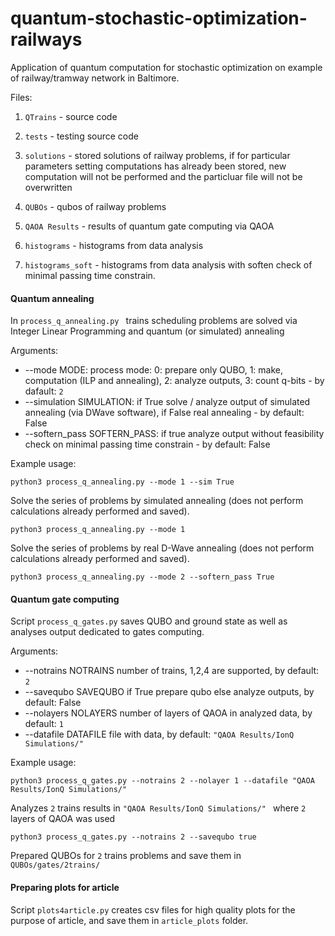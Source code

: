 # quantum-stochastic-optimization-railways
Application of quantum computation for stochastic optimization on example of railway/tramway network in Baltimore.

Files:

1. ```QTrains``` - source code
2. ```tests``` - testing source code

3. ```solutions``` - stored solutions of railway problems, if for particular parameters setting computations has already been stored, new computation will not be performed and the particluar file will not be overwritten
4. ```QUBOs``` - qubos of railway problems
5. ```QAOA Results``` - results of quantum gate computing via QAOA
6. ```histograms``` - histograms from data analysis
7. ```histograms_soft``` - histograms from data analysis with soften check of minimal passing time constrain.


#### Quantum annealing 

In ```process_q_annealing.py ``` trains scheduling problems are solved via Integer Linear Programming and quantum (or simulated) annealing

Arguments:

- --mode MODE: process mode: 0: prepare only QUBO, 1: make, computation (ILP and annealing), 2: analyze outputs, 3: count q-bits - by dafault: ```2```
- --simulation SIMULATION: if True solve / analyze output of simulated annealing (via DWave software), if False real annealing - by default: False
- --softern_pass SOFTERN_PASS: if true analyze output without feasibility check on minimal passing time constrain - by default: False


Example usage:

```python3 process_q_annealing.py --mode 1 --sim True```

Solve the series of problems by simulated annealing (does not perform calculations already performed and saved).

```python3 process_q_annealing.py --mode 1```

Solve the series of problems by real D-Wave annealing (does not perform calculations already performed and saved).

```python3 process_q_annealing.py --mode 2 --softern_pass True```



#### Quantum gate computing

Script ```process_q_gates.py``` saves QUBO and ground state as well as analyses output dedicated to gates computing.

Arguments:

- --notrains NOTRAINS  number of trains, 1,2,4 are supported, by default: ``2``
- --savequbo SAVEQUBO  if True prepare qubo else analyze outputs, by default: False
- --nolayers NOLAYERS  number of layers of QAOA in analyzed data, by default: ```1```
- --datafile DATAFILE  file with data, by default:  ```"QAOA Results/IonQ Simulations/"```


Example usage:

```python3 process_q_gates.py --notrains 2 --nolayer 1 --datafile "QAOA Results/IonQ Simulations/" ```

Analyzes ```2``` trains results in ```"QAOA Results/IonQ Simulations/" ``` where ```2``` layers of QAOA was used

```python3 process_q_gates.py --notrains 2 --savequbo true ```

Prepared QUBOs for ```2``` trains problems and save them in ```QUBOs/gates/2trains/```

#### Preparing plots for article

Script ```plots4article.py``` creates csv files for high quality plots for the purpose of article, and save them in ```article_plots``` folder.
